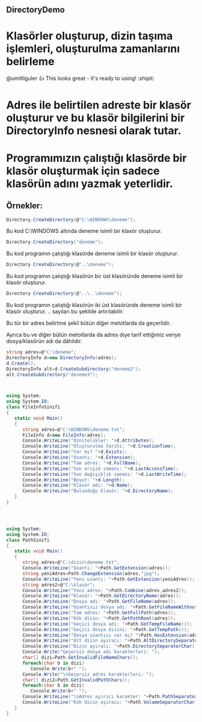 ##  DirectoryDemo
# Klasörler oluşturup,  dizin taşıma işlemleri, oluşturulma zamanlarını belirleme


@umitliguler :+1: This looks great - it's ready to using! :shipit:


# Adres ile belirtilen adreste bir klasör oluşturur ve bu klasör bilgilerini bir DirectoryInfo nesnesi olarak tutar.

# Programımızın çalıştığı klasörde bir klasör oluşturmak için sadece klasörün adını yazmak yeterlidir. 


## Örnekler:

```C#
Directory.CreateDirectory(@"C:\WINDOWS\deneme");
```

Bu kod C:\WINDOWS altında deneme isimli bir klasör oluşturur.

```C#
Directory.CreateDirectory("deneme");
```

Bu kod programın çalıştığı klasörde deneme isimli bir klasör oluşturur.

```C#
Directory.CreateDirectory(@"..\deneme");
```

Bu kod programın çalıştığı klasörün bir üst klasöründe deneme isimli bir klasör oluşturur.

```C#
Directory.CreateDirectory(@"..\..\deneme");
```

Bu kod programın çalıştığı klasörün iki üst klasöründe deneme isimli bir klasör oluşturur. .. sayıları bu şekilde artırılabilir.

Bu tür bir adres belirtme şekli bütün diğer metotlarda da geçerlidir.

Ayrıca bu ve diğer bütün metotlarda da adres diye tarif ettiğimiz veriye dosya/klasörün adı da dâhildir.



```C#
string adres=@"C:\deneme";
DirectoryInfo d=new DirectoryInfo(adres);
d.Create();
DirectoryInfo alt=d.CreateSubdirectory("deneme2");
alt.CreateSubdirectory("deneme3");



using System;
using System.IO;
class FileInfoSinifi
{
   static void Main()
   {
      string adres=@"C:\WINDOWS\deneme.txt";
      FileInfo d=new FileInfo(adres);
      Console.WriteLine("Öznitelikler: "+d.Attributes);
      Console.WriteLine("Oluşturulma tarihi: "+d.CreationTime);
      Console.WriteLine("Var mı? "+d.Exists);
      Console.WriteLine("Uzantı: "+d.Extension);
      Console.WriteLine("Tam adres: "+d.FullName);
      Console.WriteLine("Son erişim zamanı: "+d.LastAccessTime);
      Console.WriteLine("Son değişiklik zamanı: "+d.LastWriteTime);
      Console.WriteLine("Boyut: "+d.Length);
      Console.WriteLine("Klasör adı: "+d.Name);
      Console.WriteLine("Bulunduğu klasör: "+d.DirectoryName);
   }
}




using System;
using System.IO;
class PathSinifi
{
   static void Main()
   {
      string adres=@"C:\dizin\deneme.txt";
      Console.WriteLine("Uzantı: "+Path.GetExtension(adres));
      string yeniAdres=Path.ChangeExtension(adres,"jpg");
      Console.WriteLine("Yeni uzantı: "+Path.GetExtension(yeniAdres));
      string adres2=@"C:\klasör";
      Console.WriteLine("Yeni adres: "+Path.Combine(adres,adres2));
      Console.WriteLine("Klasör: "+Path.GetDirectoryName(adres));
      Console.WriteLine("Dosya adı: "+Path.GetFileName(adres));
      Console.WriteLine("Uzantısız dosya adı: "+Path.GetFileNameWithoutExtension(adres));
      Console.WriteLine("Tam adres: "+Path.GetFullPath(adres));
      Console.WriteLine("Kök dizin: "+Path.GetPathRoot(adres));
      Console.WriteLine("Geçici dosya adı: "+Path.GetTempFileName());
      Console.WriteLine("Geçici dosya dizini: "+Path.GetTempPath());
      Console.WriteLine("Dosya uzantısı var mı? "+Path.HasExtension(adres));
      Console.WriteLine("Alt dizin ayıracı: "+Path.AltDirectorySeparatorChar);
      Console.WriteLine("Dizin ayıracı: "+Path.DirectorySeparatorChar);
      Console.Write("Geçersiz dosya adı karakterleri: ");
      char[] dizi=Path.GetInvalidFileNameChars();
      foreach(char b in dizi)
         Console.Write(b+" ");
      Console.Write("\nGeçersiz adres karakterleri: ");
      char[] dizi2=Path.GetInvalidPathChars();
      foreach(char b in dizi)
         Console.Write(b+" ");
      Console.WriteLine("\nAdres ayırıcı karakter: "+Path.PathSeparator);
      Console.WriteLine("Kök dizin ayıracı: "+Path.VolumeSeparatorChar);
   }
}
```


